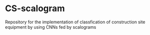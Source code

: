 # CS-scalogram
Repository for the implementation of classfication of construction site equipment by using CNNs fed by scalograms
